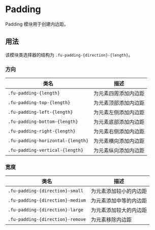 # Padding

Padding 模块用于创建内边距。

## 用法

该模块类选择器的结构为 `.fu-padding-{direction}-{length}`。

### 方向

| 类名                              | 描述                 |
|-----------------------------------|----------------------|
| `.fu-padding-{length}`            | 为元素四周添加内边距 |
| `.fu-padding-top-{length}`        | 为元素顶部添加内边距 |
| `.fu-padding-left-{length}`       | 为元素左侧添加内边距 |
| `.fu-padding-bottom-{length}`     | 为元素底部添加内边距 |
| `.fu-padding-right-{length}`      | 为元素右侧添加内边距 |
| `.fu-padding-horizontal-{length}` | 为元素横向添加内边距 |
| `.fu-padding-vertical-{length}`   | 为元素纵向添加内边距 |

### 宽度

| 类名                             | 描述                   |
|----------------------------------|------------------------|
| `.fu-padding-{direction}-small`  | 为元素添加较小的内边距 |
| `.fu-padding-{direction}-medium` | 为元素添加中等的内边距 |
| `.fu-padding-{direction}-large`  | 为元素添加较大的内边距 |
| `.fu-padding-{direction}-remove` | 为元素移除内边距       |